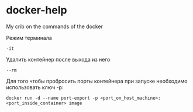 # docker-help
My crib on the commands of the docker

Режим терминала

``` -it ```

Удалить контейнер после выхода из него

``` --rm ```


Для того чтобы пробросить порты контейнера при запуске необходимо использовать ключ -p:

```docker run -d --name port-export -p <port_on_host_machine>:<port_inside_container> image```
